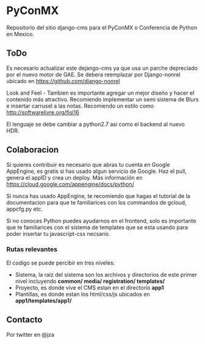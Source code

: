 # PyConMX
Repositorio del sitio django-cms para el PyConMX o Conferencia de Python en Mexico.

## ToDo
Es necesario actualizar este dejango-cms ya que usa un parche depreciado por el nuevo motor de GAE. Se debera reemplazar por Django-nonrel ubicado en https://github.com/django-nonrel

Look and Feel - Tambien es importante agregar un mejor diseño y hacer el contenido más atractivo. Recomiendo implementar un semi sistema de Blurs e insertar carrusel a las notas. Recomiendo un estilo como http://softwarelivre.org/fisl16

El lenguaje se debe cambiar a python2.7 asi como el backend al nuevo HDR.

## Colaboracion
Si quieres contribuir es necesario que abras tu cuenta en Google AppEngine, es gratis si has usado algun servicio de Google. Haz el pull, genera el appID y crea un deploy. Más información en https://cloud.google.com/appengine/docs/python/

Si nunca has usado AppEngine, te recomiendo que hagas el tutorial de la documentacion para que te familiarices con los commandos de gcloud, appcfg.py etc.

Si no conoces Python puedes ayudarnos en el frontend, solo es importante que te familiarices con el sistema de templates que se esta usando para poder insertar tu javascript-css necsario. 

### Rutas relevantes
El codigo se puede percibir en tres niveles:

* Sistema, la raiz del sistema son los archivos y directorios de este primer nivel incluyendo __common/ media/ registration/ templates/__
* Proyecto, es donde vive el CMS estan en el directorio __app1__
* Plantillas, es donde estan los html/css/js ubicados en __app1/templates/app1/__ 

## Contacto
Por twitter en @jza
